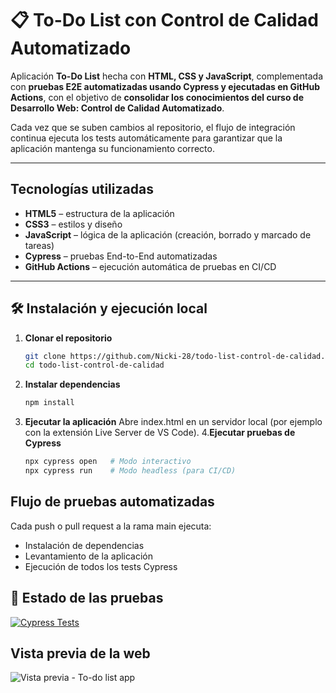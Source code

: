# 📋 To-Do List con Control de Calidad Automatizado  

Aplicación **To-Do List** hecha con **HTML, CSS y JavaScript**, complementada con **pruebas E2E automatizadas usando Cypress y ejecutadas en GitHub Actions**, con el objetivo de **consolidar los conocimientos del curso de Desarrollo Web: Control de Calidad Automatizado**.  

Cada vez que se suben cambios al repositorio, el flujo de integración continua ejecuta los tests automáticamente para garantizar que la aplicación mantenga su funcionamiento correcto.  

---

## Tecnologías utilizadas  
- **HTML5** – estructura de la aplicación  
- **CSS3** – estilos y diseño  
- **JavaScript** – lógica de la aplicación (creación, borrado y marcado de tareas)  
- **Cypress** – pruebas End-to-End automatizadas  
- **GitHub Actions** – ejecución automática de pruebas en CI/CD  

---

## 🛠 Instalación y ejecución local  

1. **Clonar el repositorio**
   ```bash
   git clone https://github.com/Nicki-28/todo-list-control-de-calidad.git
   cd todo-list-control-de-calidad
2. **Instalar dependencias**
   ```bash
   npm install
3. **Ejecutar la aplicación**
   Abre index.html en un servidor local (por ejemplo con la extensión Live Server de VS Code).
4.**Ejecutar pruebas de Cypress**
   ```bash
   npx cypress open   # Modo interactivo
   npx cypress run    # Modo headless (para CI/CD)

## Flujo de pruebas automatizadas
Cada push o pull request a la rama main ejecuta:

- Instalación de dependencias
- Levantamiento de la aplicación
- Ejecución de todos los tests Cypress

## 📌 Estado de las pruebas 

[![Cypress Tests](https://github.com/Nicki-28/todo-list-control-de-calidad/actions/workflows/cypress.yml/badge.svg)](https://github.com/Nicki-28/todo-list-control-de-calidad/actions/workflows/cypress.yml)

## Vista previa de la web
![Vista previa - To-do list app](./todoList/images/vistaPrevia.png)

